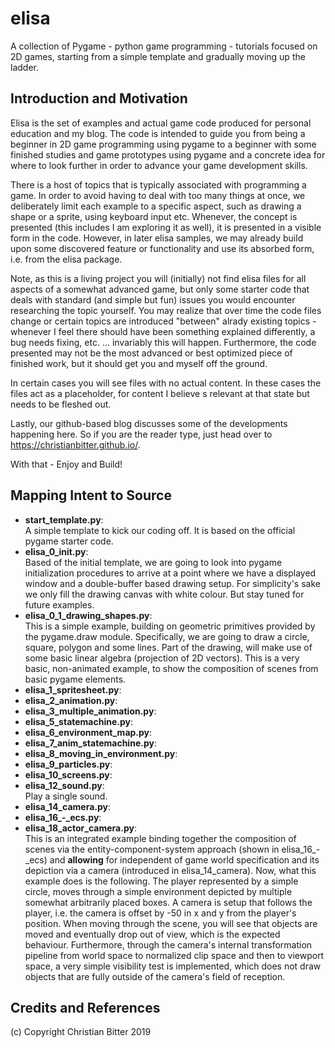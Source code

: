 # elisa
A collection of Pygame - python game programming - tutorials focused on 2D games, starting from a simple template and gradually moving up the ladder.

## Introduction and Motivation

Elisa is the set of examples and actual game code produced for personal education and my blog. The code is intended to guide you from being a beginner in 2D game programming using pygame to a beginner with some finished studies and game prototypes using pygame and a concrete idea for where to look further in order to advance your game development skills.

There is a host of topics that is typically associated with programming a game. In order to avoid having to deal with too many things at once, we deliberately limit each example to a specific aspect, such as drawing a shape or a sprite, using keyboard input etc. Whenever, the concept is presented (this includes I am exploring it as well), it is presented in a visible form in the code. However, in later elisa samples, we may already build upon some discovered feature or functionality and use its absorbed form, i.e. from the elisa package.

Note, as this is a living project you will (initially) not find elisa files for all aspects of a somewhat advanced game, but only
some starter code that deals with standard (and simple but fun) issues you would encounter researching the topic yourself.  You may realize that over time the code files change or certain topics are introduced "between" alrady existing topics - whenever I feel there should have been something explained differently, a bug needs fixing, etc. ... invariably this will happen. Furthermore, the code presented may not be the most advanced or best optimized piece of finished work, but it should get you and myself off the ground.

In certain cases you will see files with no actual content. In these cases the files act as a placeholder, for content I believe s relevant at that state but needs to be fleshed out.

Lastly, our github-based blog discusses some of the developments happening here. So if you are the reader type, just head over to <https://christianbitter.github.io/>.

With that - Enjoy and Build!

## Mapping Intent to Source

- **start_template.py**:  
A simple template to kick our coding off. It is based on the official pygame starter code.
- **elisa_0_init.py**:  
Based of the initial template, we are going to look into pygame initialization procedures to arrive at a point where we have a displayed window and a double-buffer based drawing setup. For simplicity's sake we only fill the drawing canvas with white colour. But stay tuned for future examples.
- **elisa_0_1_drawing_shapes.py**:  
This is a simple example, building on geometric primitives provided by the pygame.draw module. Specifically, we are going to draw a circle, square, polygon and some lines. Part of the drawing, will make use of some basic linear algebra (projection of 2D vectors). This is a very basic, non-animated example, to show the composition of scenes from basic pygame elements.
- **elisa_1_spritesheet.py**:
- **elisa_2_animation.py**:
- **elisa_3_multiple_animation.py**:
- **elisa_5_statemachine.py**:
- **elisa_6_environment_map.py**:
- **elisa_7_anim_statemachine.py**:
- **elisa_8_moving_in_environment.py**:
- **elisa_9_particles.py**:
- **elisa_10_screens.py**:
- **elisa_12_sound.py**:  
Play a single sound.
- **elisa_14_camera.py**:
- **elisa_16_-_ecs.py**:
- **elisa_18_actor_camera.py**:  
This is an integrated example binding together the composition of scenes via the entity-component-system approach (shown in elisa_16_-_ecs) and **allowing** for independent of game world specification and its depiction via a camera (introduced in elisa_14_camera). Now, what this example does is the following. The player represented by a simple circle, moves through a simple environment depicted by multiple somewhat arbitrarily placed boxes. A camera is setup that follows the player, i.e. the camera is offset by -50 in x and y from the player's position. When moving through the scene, you will see that objects are moved and eventually drop out of view, which is the expected behaviour. Furthermore, through the camera's internal transformation pipeline from world space to normalized clip space and then to viewport space, a very simple visibility test is implemented, which does not draw objects that are fully outside of the camera's field of reception.

## Credits and References

(c) Copyright Christian Bitter 2019
